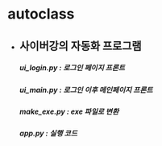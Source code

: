 # autoclass
* 사이버강의 자동화 프로그램
  -------
  ##### ui_login.py : 로그인 페이지 프론트
  ##### ui_main.py : 로그인 이후 메인페이지 프론트
  ##### make_exe.py : exe 파일로 변환
  ##### app.py : 실행 코드
